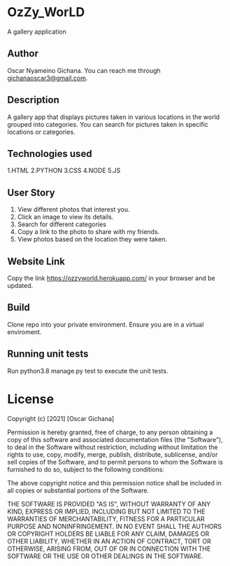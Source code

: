 # OzZy_WorLD

A gallery application

## Author

Oscar Nyameino Gichana. You can reach me through gichanaoscar3@gmail.com.

## Description

A gallery app that displays pictures taken in various locations in the world grouped into categories. You can search for pictures taken in specific locations or categories.

## Technologies used

1.HTML 2.PYTHON 3.CSS 4.NODE 5.JS

## User Story

1. View different photos that interest you.
2. Click an image to view its details.
3. Search for different categories
4. Copy a link to the photo to share with my friends.
5. View photos based on the location they were taken.

## Website Link

Copy the link https://ozzyworld.herokuapp.com/ in your browser and be updated.


## Build

Clone repo into your private environment. Ensure you are in a virtual enviroment.

## Running unit tests

Run python3.8 manage.py test to execute the unit tests.




# License

Copyright (c) [2021] [Oscar Gichana]

Permission is hereby granted, free of charge, to any person obtaining a copy of this software and associated documentation files (the "Software"), to deal in the Software without restriction, including without limitation the rights to use, copy, modify, merge, publish, distribute, sublicense, and/or sell copies of the Software, and to permit persons to whom the Software is furnished to do so, subject to the following conditions:

The above copyright notice and this permission notice shall be included in all copies or substantial portions of the Software.

THE SOFTWARE IS PROVIDED "AS IS", WITHOUT WARRANTY OF ANY KIND, EXPRESS OR IMPLIED, INCLUDING BUT NOT LIMITED TO THE WARRANTIES OF MERCHANTABILITY, FITNESS FOR A PARTICULAR PURPOSE AND NONINFRINGEMENT. IN NO EVENT SHALL THE AUTHORS OR COPYRIGHT HOLDERS BE LIABLE FOR ANY CLAIM, DAMAGES OR OTHER LIABILITY, WHETHER IN AN ACTION OF CONTRACT, TORT OR OTHERWISE, ARISING FROM, OUT OF OR IN CONNECTION WITH THE SOFTWARE OR THE USE OR OTHER DEALINGS IN THE SOFTWARE.
